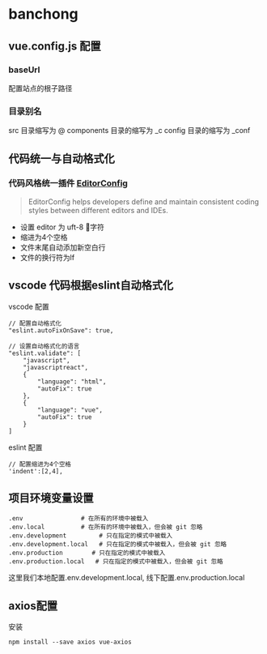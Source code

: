 # banchong

## vue.config.js 配置
### baseUrl
配置站点的根子路径

### 目录别名
src 目录缩写为 @
components 目录的缩写为 _c
config 目录的缩写为 _conf


## 代码统一与自动格式化
### 代码风格统一插件 [EditorConfig](https://editorconfig.org/)
> EditorConfig helps developers define and maintain consistent coding styles between different editors and IDEs.
* 设置 editor 为 uft-8 字符
* 缩进为4个空格
* 文件末尾自动添加新空白行
* 文件的换行符为lf

## vscode 代码根据eslint自动格式化
vscode 配置
```
// 配置自动格式化
"eslint.autoFixOnSave": true,

// 设置自动格式化的语言
"eslint.validate": [
    "javascript",
    "javascriptreact",
    {
        "language": "html",
        "autoFix": true
    },
    {
        "language": "vue",
        "autoFix": true
    }
]
```

eslint 配置
```
// 配置缩进为4个空格
'indent':[2,4],
```

## 项目环境变量设置
```
.env                # 在所有的环境中被载入
.env.local          # 在所有的环境中被载入，但会被 git 忽略
.env.development         # 只在指定的模式中被载入
.env.development.local   # 只在指定的模式中被载入，但会被 git 忽略
.env.production        # 只在指定的模式中被载入
.env.production.local   # 只在指定的模式中被载入，但会被 git 忽略
```
这里我们本地配置.env.development.local, 线下配置.env.production.local

## axios配置
安装
```
npm install --save axios vue-axios
```





<!--
## Project setup
```
npm install
```

### Compiles and hot-reloads for development
```
npm run serve
```

### Compiles and minifies for production
```
npm run build
```

### Lints and fixes files
```
npm run lint
``` -->


